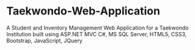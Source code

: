 # Taekwondo-Web-Application
A Student and Inventory Management Web Application for a Taekwondo Institution built using ASP.NET MVC C#, MS SQL Server, HTML5, CSS3, Bootstrap, JavaScript, JQuery
